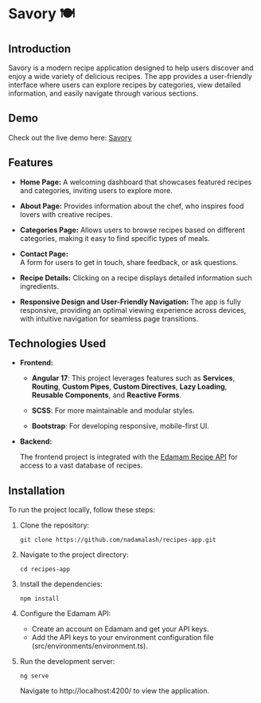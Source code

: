 # Savory 🍽️

## Introduction

Savory is a modern recipe application designed to help users discover and enjoy a wide variety of delicious recipes. The app provides a user-friendly interface where users can explore recipes by categories, view detailed information, and easily navigate through various sections.

## Demo

Check out the live demo here: [Savory](https://recipes-app-nada-malashs-projects.vercel.app)

## Features

- **Home Page:**
  A welcoming dashboard that showcases featured recipes and categories, inviting users to explore more.

- **About Page:**
  Provides information about the chef, who inspires food lovers with creative recipes.

- **Categories Page:**
  Allows users to browse recipes based on different categories, making it easy to find specific types of meals.

- **Contact Page:**  
  A form for users to get in touch, share feedback, or ask questions.

- **Recipe Details:**
  Clicking on a recipe displays detailed information such ingredients.

- **Responsive Design and User-Friendly Navigation:**
  The app is fully responsive, providing an optimal viewing experience across devices, with intuitive navigation for seamless page transitions.

## Technologies Used

- **Frontend:**

  - **Angular 17**: This project leverages features such as **Services**, **Routing**, **Custom Pipes**, **Custom Directives**, **Lazy Loading**, **Reusable Components**, and **Reactive Forms**.

  - **SCSS**: For more maintainable and modular styles.

  - **Bootstrap**: For developing responsive, mobile-first UI.

- **Backend:**

  The frontend project is integrated with the [Edamam Recipe API](https://api.edamam.com/doc/open-api/recipe-search-v2.json) for access to a vast database of recipes.

## Installation

To run the project locally, follow these steps:

1. Clone the repository:
   ```
   git clone https://github.com/nadamalash/recipes-app.git
   ```
2. Navigate to the project directory:
   ```
   cd recipes-app
   ```
3. Install the dependencies:
   ```
   npm install
   ```
4. Configure the Edamam API:

   - Create an account on Edamam and get your API keys.
   - Add the API keys to your environment configuration file (src/environments/environment.ts).

5. Run the development server:
   ```
   ng serve
   ```
   Navigate to http://localhost:4200/ to view the application.
